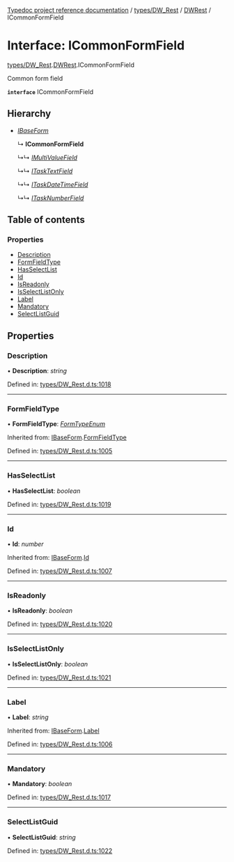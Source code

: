 [Typedoc project reference documentation](../README.md) / [types/DW_Rest](../modules/types_dw_rest.md) / [DWRest](../modules/types_dw_rest.dwrest.md) / ICommonFormField

# Interface: ICommonFormField

[types/DW_Rest](../modules/types_dw_rest.md).[DWRest](../modules/types_dw_rest.dwrest.md).ICommonFormField

Common form field

**`interface`** ICommonFormField

## Hierarchy

* [*IBaseForm*](types_dw_rest.dwrest.ibaseform.md)

  ↳ **ICommonFormField**

  ↳↳ [*IMultiValueField*](types_dw_rest.dwrest.imultivaluefield.md)

  ↳↳ [*ITaskTextField*](types_dw_rest.dwrest.itasktextfield.md)

  ↳↳ [*ITaskDateTimeField*](types_dw_rest.dwrest.itaskdatetimefield.md)

  ↳↳ [*ITaskNumberField*](types_dw_rest.dwrest.itasknumberfield.md)

## Table of contents

### Properties

- [Description](types_dw_rest.dwrest.icommonformfield.md#description)
- [FormFieldType](types_dw_rest.dwrest.icommonformfield.md#formfieldtype)
- [HasSelectList](types_dw_rest.dwrest.icommonformfield.md#hasselectlist)
- [Id](types_dw_rest.dwrest.icommonformfield.md#id)
- [IsReadonly](types_dw_rest.dwrest.icommonformfield.md#isreadonly)
- [IsSelectListOnly](types_dw_rest.dwrest.icommonformfield.md#isselectlistonly)
- [Label](types_dw_rest.dwrest.icommonformfield.md#label)
- [Mandatory](types_dw_rest.dwrest.icommonformfield.md#mandatory)
- [SelectListGuid](types_dw_rest.dwrest.icommonformfield.md#selectlistguid)

## Properties

### Description

• **Description**: *string*

Defined in: [types/DW_Rest.d.ts:1018](https://github.com/DocuWare/REST-Sample-TS/blob/6f07cff/src/types/DW_Rest.d.ts#L1018)

___

### FormFieldType

• **FormFieldType**: [*FormTypeEnum*](../enums/types_dw_rest.dwrest.formtypeenum.md)

Inherited from: [IBaseForm](types_dw_rest.dwrest.ibaseform.md).[FormFieldType](types_dw_rest.dwrest.ibaseform.md#formfieldtype)

Defined in: [types/DW_Rest.d.ts:1005](https://github.com/DocuWare/REST-Sample-TS/blob/6f07cff/src/types/DW_Rest.d.ts#L1005)

___

### HasSelectList

• **HasSelectList**: *boolean*

Defined in: [types/DW_Rest.d.ts:1019](https://github.com/DocuWare/REST-Sample-TS/blob/6f07cff/src/types/DW_Rest.d.ts#L1019)

___

### Id

• **Id**: *number*

Inherited from: [IBaseForm](types_dw_rest.dwrest.ibaseform.md).[Id](types_dw_rest.dwrest.ibaseform.md#id)

Defined in: [types/DW_Rest.d.ts:1007](https://github.com/DocuWare/REST-Sample-TS/blob/6f07cff/src/types/DW_Rest.d.ts#L1007)

___

### IsReadonly

• **IsReadonly**: *boolean*

Defined in: [types/DW_Rest.d.ts:1020](https://github.com/DocuWare/REST-Sample-TS/blob/6f07cff/src/types/DW_Rest.d.ts#L1020)

___

### IsSelectListOnly

• **IsSelectListOnly**: *boolean*

Defined in: [types/DW_Rest.d.ts:1021](https://github.com/DocuWare/REST-Sample-TS/blob/6f07cff/src/types/DW_Rest.d.ts#L1021)

___

### Label

• **Label**: *string*

Inherited from: [IBaseForm](types_dw_rest.dwrest.ibaseform.md).[Label](types_dw_rest.dwrest.ibaseform.md#label)

Defined in: [types/DW_Rest.d.ts:1006](https://github.com/DocuWare/REST-Sample-TS/blob/6f07cff/src/types/DW_Rest.d.ts#L1006)

___

### Mandatory

• **Mandatory**: *boolean*

Defined in: [types/DW_Rest.d.ts:1017](https://github.com/DocuWare/REST-Sample-TS/blob/6f07cff/src/types/DW_Rest.d.ts#L1017)

___

### SelectListGuid

• **SelectListGuid**: *string*

Defined in: [types/DW_Rest.d.ts:1022](https://github.com/DocuWare/REST-Sample-TS/blob/6f07cff/src/types/DW_Rest.d.ts#L1022)
